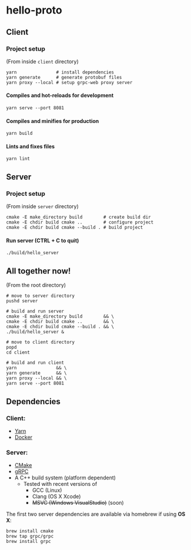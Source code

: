 # hello-proto

## Client

### Project setup

(From inside `client` directory)

```
yarn               # install dependencies
yarn generate      # generate protobuf files
yarn proxy --local # setup grpc-web proxy server
```

#### Compiles and hot-reloads for development

```
yarn serve --port 8081
```

#### Compiles and minifies for production

```
yarn build
```

#### Lints and fixes files

```
yarn lint
```

## Server

### Project setup

(From inside `server` directory)

```
cmake -E make_directory build        # create build dir
cmake -E chdir build cmake ..        # configure project
cmake -E chdir build cmake --build . # build project
```

#### Run server (CTRL + C to quit)

```
./build/hello_server
```

## All together now!

(From the root directory)

```
# move to server directory
pushd server

# build and run server
cmake -E make_directory build        && \
cmake -E chdir build cmake ..        && \
cmake -E chdir build cmake --build . && \
./build/hello_server &

# move to client directory
popd
cd client

# build and run client
yarn               && \
yarn generate      && \
yarn proxy --local && \
yarn serve --port 8081

```

## Dependencies

### Client:

- [Yarn](https://yarnpkg.com/lang/en/docs/install)
- [Docker](https://docs.docker.com/install/)

### Server:

- [CMake](https://cmake.org/download/)
- [gRPC](https://github.com/grpc/grpc/blob/master/BUILDING.md)
- A C++ build system (platform dependent)
  - Tested with recent versions of
    - GCC (Linux)
    - Clang (OS X Xcode)
    - ~~MSVC (Windows VisualStudio)~~ (soon)

The first two server dependencies are available via homebrew if using **OS X**:

```
brew install cmake
brew tap grpc/grpc
brew install grpc
```

